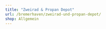 ```yaml
---
title: "Zweirad & Propan Depot"
url: /bremerhaven/zweirad-und-propan-depot/
shop: Allgemein
---
```

